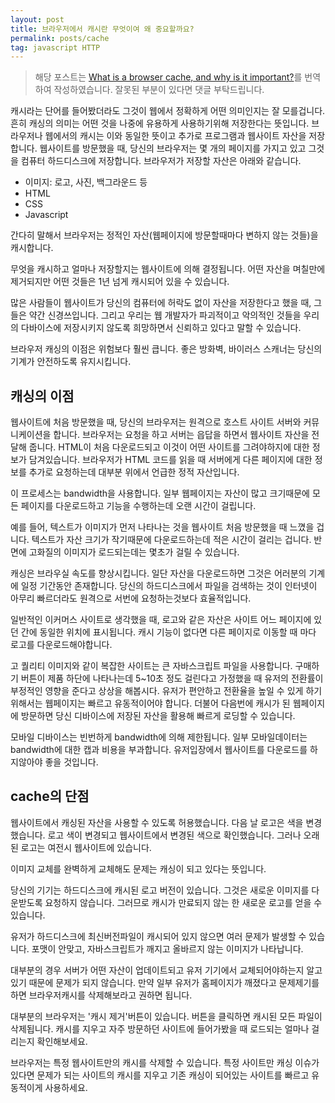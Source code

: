 ```yaml
---
layout: post
title: 브라우저에서 캐시란 무엇이여 왜 중요할까요?
permalink: posts/cache
tag: javascript HTTP
---
```


> 해당 포스트는 [What is a browser cache, and why is it important?](https://www.bigcommerce.com/ecommerce-answers/what-browser-cache-and-why-it-important/)를 번역하여 작성하였습니다. 잘못된 부분이 있다면 댓글 부탁드립니다.

캐시라는 단어를 들어봤더라도 그것이 웹에서 정확하게 어떤 의미인지는 잘 모를겁니다. 흔히 캐싱의 의미는 어떤 것을 나중에 유용하게 사용하기위해 저장한다는 뜻입니다. 브라우저나 웹에서의 캐시는 이와 동일한 뜻이고 추가로 프로그램과 웹사이트 자산을 저장합니다. 웹사이트를 방문했을 때, 당신의 브라우저는 몇 개의 페이지를 가지고 있고 그것을 컴퓨터 하드디스크에 저장합니다. 브라우저가 저장할 자산은 아래와 같습니다.

- 이미지: 로고, 사진, 백그라운드 등
- HTML
- CSS
- Javascript

간다히 말해서 브라우저는 정적인 자산(웹페이지에 방문할때마다 변하지 않는 것들)을 캐시합니다.

무엇을 캐시하고 얼마나 저장할지는 웹사이트에 의해 결정됩니다. 어떤 자산을 며칠만에 제거되지만 어떤 것들은 1년 넘게 캐시되어 있을 수 있습니다.

많은 사람들이 웹사이트가 당신의 컴퓨터에 허락도 없이 자산을 저장한다고 했을 때, 그들은 약간 신경쓰입니다. 그리고 우리는 웹 개발자가 파괴적이고 악의적인 것들을 우리의 다바이스에 저장시키지 않도록 희망하면서 신뢰하고 있다고 말할 수 있습니다.

브라우저 캐싱의 이점은 위험보다 훨씬 큽니다. 좋은 방화벽, 바이러스 스캐너는 당신의 기계가 안전하도록 유지시킵니다.

## 캐싱의 이점

웹사이트에 처음 방문했을 때, 당신의 브라우저는 원격으로 호스트 사이트 서버와 커뮤니케이션을 합니다. 브라우저는 요청을 하고 서버는 읍답을 하면서 웹사이트 자산을 전달해 줍니다. HTML이 처음 다운로드되고 이것이 어떤 사이트를 그려야하지에 대한 정보가 담겨있습니다. 브라우저가 HTML 코드를 읽을 때 서버에게 다른 페이지에 대한 정보를 추가로 요청하는데 대부분 위에서 언급한 정적 자산입니다.

이 프로세스는 bandwidth을 사용합니다. 일부 웹페이지는 자산이 많고 크기때문에 모든 페이지를 다운로드하고 기능을 수행하는데 오랜 시간이 걸립니다.

예를 들어, 텍스트가 이미지가 먼저 나타나는 것을 웹사이트 처음 방문했을 때 느꼈을 겁니다. 텍스트가 자산 크기가 작기때문에 다운로드하는데 적은 시간이 걸리는 겁니다. 반면에 고화질의 이미지가 로드되는데는 몇초가 걸릴 수 있습니다.

캐싱은 브라우실 속도를 향상시킵니다. 일단 자산을 다운로드하면 그것은 어러분의 기계에 일정 기간동안 존재합니다. 당신의 하드디스크에서 파일을 검색하는 것이 인터넷이 아무리 빠르더라도 원격으로 서번에 요청하는것보다 효율적입니다.

일반적인 이커머스 사이트로 생각했을 때, 로고와 같은 자산은 사이트 어느 페이지에 있던 간에 동일한 위치에 표시됩니다. 캐시 기능이 없다면 다른 페이지로 이동할 때 마다 로고를 다운로드해야합니다.

고 퀄리티 이미지와 같이 복잡한 사이트는 큰 자바스크립트 파일을 사용합니다. 구매하기 버튼이 제품 하단에 나타나는데 5~10초 정도 걸린다고 가정했을 때 유저의 전환률이 부정적인 영향을 준다고 상상을 해봅시다. 유저가 편안하고 전환율을 높일 수 있게 하기위해서는 웹페이지는 빠르고 유동적이어야 합니다. 더불어 다음번에 캐시가 된 웹페이지에 방문하면 당신 디바이스에 저장된 자산을 활용해 빠르게 로딩할 수 있습니다.

모바일 디바이스는 빈번하게 bandwidth에 의해 제한됩니다. 일부 모바일데이터는 bandwidth에 대한 캡과 비용을 부과합니다. 유저입장에서 웹사이트를 다운로드를 하지않아야 좋을 것입니다.

## cache의 단점

웹사이트에서 캐싱된 자산을 사용할 수 있도록 허용했습니다. 다음 날 로고은 색을 변경했습니다. 로고 색이 변경되고 웹사이트에서 변경된 색으로 확인했습니다. 그러나 오래된 로고는 여전시 웹사이트에 있습니다.

이미지 교체를 완벽하게 교체해도 문제는 캐싱이 되고 있다는 뜻입니다.

당신의 기기는 하드디스크에 캐시된 로고 버전이 있습니다. 그것은 새로운 이미지를 다운받도록 요청하지 않습니다. 그러므로 캐시가 만료되지 않는 한 새로운 로고를 얻을 수 있습니다.

유저가 하드디스크에 최신버전파일이 캐시되어 있지 않으면 여러 문제가 발생할 수 있습니다. 포맷이 안맞고, 자바스크립트가 깨지고 올바르지 않는 이미지가 나타납니다.

대부분의 경우 서버가 어떤 자산이 업데이트되고 유저 기기에서 교체되어야하는지 알고있기 때문에 문제가 되지 않습니다. 만약 일부 유저가 홈페이지가 깨졌다고 문제제기를 하면 브라우저캐시를 삭제해보라고 권하면 됩니다.

대부분의 브라우저는 '캐시 제거'버튼이 있습니다. 버튼을 클릭하면 캐시된 모든 파일이 삭제됩니다. 캐시를 지우고 자주 방문하던 사이트에 들어가봤을 때 로드되는 얼마나 걸리는지 확인해보세요.

브라우저는 특정 웹사이트만의 캐시를 삭제할 수 있습니다. 특정 사이트만 캐싱 이슈가 있다면 문제가 되는 사이트의 캐시를 지우고 기존 캐싱이 되어있는 사이트를 빠르고 유동적이게 사용하세요.
